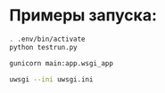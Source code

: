 
Примеры запуска:
===============

```sh
. .env/bin/activate
python testrun.py
```

```sh
gunicorn main:app.wsgi_app
```

```sh
uwsgi --ini uwsgi.ini
```